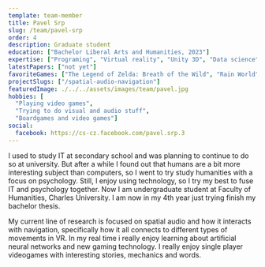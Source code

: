```yaml
---
template: team-member
title: Pavel Srp
slug: /team/pavel-srp
order: 4
description: Graduate student
education: ["Bachelor Liberal Arts and Humanities, 2023"]
expertise: ["Programing", "Virtual reality", "Unity 3D", "Data science"]
latestPapers: ["not yet"]
favoriteGames: ["The Legend of Zelda: Breath of the Wild", "Rain World", "Outer Wilds", "Tunic"]
projectSlugs: ["/spatial-audio-navigation"]
featuredImage: ./../../assets/images/team/pavel.jpg
hobbies: [
  "Playing video games", 
  "Trying to do visual and audio stuff",
  "Boardgames and video games"]
social:
  facebook: https://cs-cz.facebook.com/pavel.srp.3
---
```


I used to study IT at secondary school and was planning to continue to do so at university. But after a while I found out that humans are a bit more interesting subject than computers, so I went to try study humanities with a focus on psychology. Still, I enjoy using technology, so I try my best to fuse IT and psychology together. Now I am undergraduate student at Faculty of Humanities, Charles University. I am now in my 4th year just trying finish my bachelor thesis.

My current line of research is focused on spatial audio and how it interacts with navigation, specifically how it all connects to different types of movements in VR. In my real time i really enjoy learning about artificial neural networks and new gaming technology. I really enjoy single player videogames with interesting stories, mechanics and words.